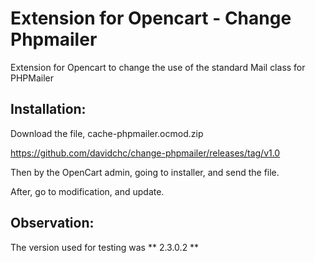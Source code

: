 # Extension for Opencart - Change Phpmailer

Extension for Opencart to change the use of the standard Mail class for PHPMailer

## Installation:

Download the file, cache-phpmailer.ocmod.zip

https://github.com/davidchc/change-phpmailer/releases/tag/v1.0

Then by the OpenCart admin, going to installer, and send the file.

After, go to modification, and update.

## Observation:

The version used for testing was ** 2.3.0.2 ** 

